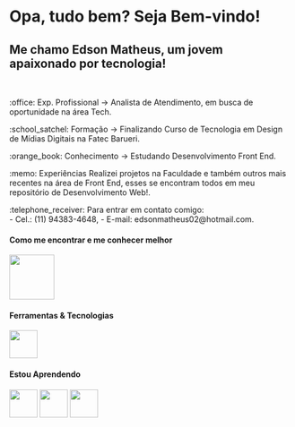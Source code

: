 <!--
**Edsano/Edsano** is a ✨ _special_ ✨ repository because its `README.md` (this file) appears on your GitHub profile.

Here are some ideas to get you started:

- 🔭 I’m currently working on ...
- 🌱 I’m currently learning ...
- 👯 I’m looking to collaborate on ...
- 🤔 I’m looking for help with ...
- 💬 Ask me about ...
- 📫 How to reach me: ...
- 😄 Pronouns: ...
- ⚡ Fun fact: ...
-->

# Opa, tudo bem? Seja Bem-vindo! 
## Me chamo Edson Matheus, um jovem apaixonado por tecnologia!      

<br>
<p>:office: Exp. Profissional -> Analista de Atendimento, em busca de oportunidade na área Tech.</p>
<p>:school_satchel: Formação -> Finalizando Curso de Tecnologia em Design de Mídias Digitais na Fatec Barueri.</p>
<p>:orange_book: Conhecimento -> Estudando Desenvolvimento Front End.</p>
<p>:memo: Experiências Realizei projetos na Faculdade e também outros mais recentes na área de Front End, esses se encontram todos em meu repositório de Desenvolvimento Web!.</p>
<p>:telephone_receiver: Para entrar em contato comigo:<br>
- Cel.: (11) 94383-4648, 
- E-mail: edsonmatheus02@hotmail.com.</p>

#### Como me encontrar e me conhecer melhor 
<a href="https://www.linkedin.com/in/edson-matheus-b5a0171ba/" target="_blank"> 
<img src="https://cdn.jsdelivr.net/gh/devicons/devicon/icons/linkedin/linkedin-original.svg" href="https://www.linkedin.com/in/edson-matheus-b5a0171ba/" height=80px weight=80px />
</a>

#### Ferramentas & Tecnologias
<img src="https://cdn.jsdelivr.net/gh/devicons/devicon/icons/git/git-original.svg" height=50px weight=50px />

#### Estou Aprendendo
<div>
<img src="https://cdn.jsdelivr.net/gh/devicons/devicon/icons/html5/html5-original.svg" height=50px weight=50px />      
<img src="https://cdn.jsdelivr.net/gh/devicons/devicon/icons/css3/css3-original.svg" height=50px weight=50px />
<img src="https://cdn.jsdelivr.net/gh/devicons/devicon/icons/javascript/javascript-original.svg" height=50px weight=50px />         
</div>
